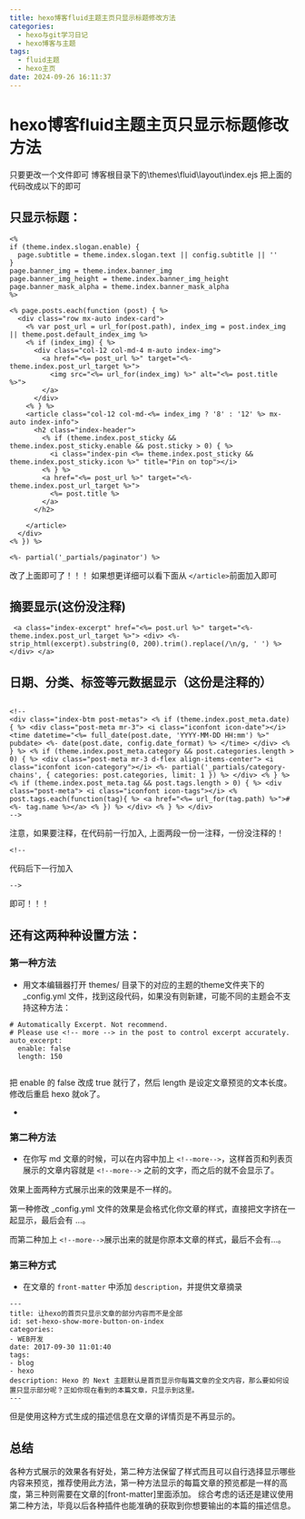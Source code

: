 ```yaml
---
title: hexo博客fluid主题主页只显示标题修改方法
categories:
  - hexo与git学习日记
  - hexo博客与主题
tags:
  - fluid主题
  - hexo主页
date: 2024-09-26 16:11:37
---
```



# hexo博客fluid主题主页只显示标题修改方法
只要更改一个文件即可
博客根目录下的\themes\fluid\layout\index.ejs
把上面的代码改成以下的即可
## 只显示标题：
```
<%
if (theme.index.slogan.enable) {
  page.subtitle = theme.index.slogan.text || config.subtitle || ''
}
page.banner_img = theme.index.banner_img
page.banner_img_height = theme.index.banner_img_height
page.banner_mask_alpha = theme.index.banner_mask_alpha
%>

<% page.posts.each(function (post) { %>
  <div class="row mx-auto index-card">
    <% var post_url = url_for(post.path), index_img = post.index_img || theme.post.default_index_img %>
    <% if (index_img) { %>
      <div class="col-12 col-md-4 m-auto index-img">
        <a href="<%= post_url %>" target="<%- theme.index.post_url_target %>">
          <img src="<%= url_for(index_img) %>" alt="<%= post.title %>">
        </a>
      </div>
    <% } %>
    <article class="col-12 col-md-<%= index_img ? '8' : '12' %> mx-auto index-info">
      <h2 class="index-header">
        <% if (theme.index.post_sticky && theme.index.post_sticky.enable && post.sticky > 0) { %>
          <i class="index-pin <%= theme.index.post_sticky && theme.index.post_sticky.icon %>" title="Pin on top"></i>
        <% } %>
        <a href="<%= post_url %>" target="<%- theme.index.post_url_target %>">
          <%= post.title %>
        </a>
      </h2>

    </article>
  </div>
<% }) %>

<%- partial('_partials/paginator') %>

```


改了上面即可了！！！
如果想更详细可以看下面从 `</article>`前面加入即可


## 摘要显示(这份没注释)

```
 <a class="index-excerpt" href="<%= post.url %>" target="<%- theme.index.post_url_target %>"> <div> <%- strip_html(excerpt).substring(0, 200).trim().replace(/\n/g, ' ') %> </div> </a> 

```

## 日期、分类、标签等元数据显示（这份是注释的）


```

<!-- 
<div class="index-btm post-metas"> <% if (theme.index.post_meta.date) { %> <div class="post-meta mr-3"> <i class="iconfont icon-date"></i> <time datetime="<%= full_date(post.date, 'YYYY-MM-DD HH:mm') %>" pubdate> <%- date(post.date, config.date_format) %> </time> </div> <% } %> <% if (theme.index.post_meta.category && post.categories.length > 0) { %> <div class="post-meta mr-3 d-flex align-items-center"> <i class="iconfont icon-category"></i> <%- partial('_partials/category-chains', { categories: post.categories, limit: 1 }) %> </div> <% } %> <% if (theme.index.post_meta.tag && post.tags.length > 0) { %> <div class="post-meta"> <i class="iconfont icon-tags"></i> <% post.tags.each(function(tag){ %> <a href="<%= url_for(tag.path) %>">#<%- tag.name %></a> <% }) %> </div> <% } %> </div> 
-->

```

注意，如果要注释，在代码前一行加入, 上面两段一份一注释，一份没注释的！

```
<!-- 
```

代码后下一行加入

```
-->
```

即可！！！


## 还有这两种种设置方法：
### 第一种方法

* 用文本编辑器打开 themes/ 目录下的对应的主题的theme文件夹下的 _config.yml 文件，找到这段代码，如果没有则新建，可能不同的主题会不支持这种方法：

```
# Automatically Excerpt. Not recommend.  
# Please use <!-- more --> in the post to control excerpt accurately.  
auto_excerpt:  
  enable: false  
  length: 150
 
```

把 enable 的 false 改成 true 就行了，然后 length 是设定文章预览的文本长度。
修改后重启 hexo 就ok了。

* 
### 第二种方法

* 在你写 md 文章的时候，可以在内容中加上 `<!--more-->`，这样首页和列表页展示的文章内容就是 `<!--more-->` 之前的文字，而之后的就不会显示了。

效果上面两种方式展示出来的效果是不一样的。

第一种修改 _config.yml 文件的效果是会格式化你文章的样式，直接把文字挤在一起显示，最后会有 …。

而第二种加上 `<!--more-->`展示出来的就是你原本文章的样式，最后不会有…。


### 第三种方式

* 在文章的 `front-matter` 中添加 `description`，并提供文章摘录


```
---  
title: 让hexo的首页只显示文章的部分内容而不是全部  
id: set-hexo-show-more-button-on-index  
categories:  
- WEB开发  
date: 2017-09-30 11:01:40  
tags:  
- blog  
- hexo  
description: Hexo 的 Next 主题默认是首页显示你每篇文章的全文内容，那么要如何设置只显示部分呢？正如你现在看到的本篇文章，只显示到这里。  
---

```


但是使用这种方式生成的描述信息在文章的详情页是不再显示的。


## 总结

各种方式展示的效果各有好处，第二种方法保留了样式而且可以自行选择显示哪些内容来预览，推荐使用此方法，第一种方法显示的每篇文章的预览都是一样的高度，第三种则需要在文章的[front-matter]里面添加。
综合考虑的话还是建议使用第二种方法，毕竟以后各种插件也能准确的获取到你想要输出的本篇的描述信息。

